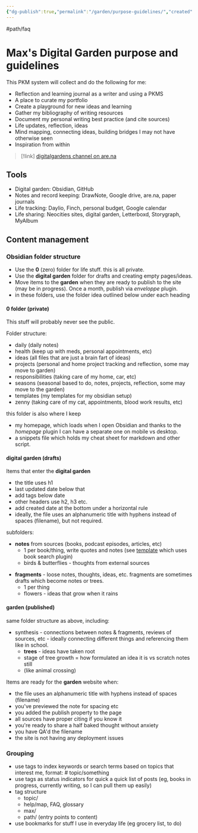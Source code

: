 ```yaml
---
{"dg-publish":true,"permalink":"/garden/purpose-guidelines/","created":"2024-12-14T14:33:35.397-05:00","updated":"2025-01-31T23:10:16.776-05:00"}
---
```


#path/faq

# Max's Digital Garden purpose and guidelines 

This PKM system will collect and do the following for me:

- Reflection and learning journal as a writer and using a PKMS
- A place to curate my portfolio
- Create a playground for new ideas and learning
- Gather my bibliography of writing resources
- Document my personal writing best practice (and cite sources)
- Life updates, reflection, ideas
- Mind mapping, connecting ideas, building bridges I may not have otherwise seen
- Inspiration from within 

> [!link]
[digitalgardens channel on are.na](https://www.are.na/max-bones/digitalgarden-8iohdsr1rc4)

## Tools

- Digital garden: Obsidian, GitHub
- Notes and record keeping: DrawNote, Google drive, are.na, paper journals
- Life tracking: Daylio, Finch, personal budget, Google calendar 
- Life sharing: Neocities sites, digital garden, Letterboxd, Storygraph, MyAlbum
## Content management 

### Obsidian folder structure 
- Use the **0** (zero) folder for life stuff. this is all private.
- Use the **digital garden** folder for drafts and creating empty pages/ideas.
- Move items to the **garden** when they are ready to publish to the site (may be in progress). Once a month, publish via *enveloppe* plugin.
- in these folders, use the folder idea outlined below under each heading 

#### 0 folder (private)
This stuff will probably never see the public.

Folder structure:
- daily (daily notes)
- health (keep up with meds, personal appointments, etc)
- ideas (all files that are just a brain fart of ideas)
- projects (personal and home project tracking and reflection, some may move to garden)
- responsibilities (taking care of my home, car, etc)
- seasons (seasonal based to do, notes, projects, reflection, some may move to the garden)
- templates (my templates for my obsidian setup)
- zenny (taking care of my cat, appointments, blood work results, etc)

this folder is also where I keep 
- my homepage, which loads when I open Obsidian and thanks to the *homepage* plugin I can have a separate one on mobile vs desktop.
- a snippets file which holds my cheat sheet for markdown and other script.

#### digital garden (drafts)
Items that enter the **digital garden**
- ​the title uses h1 
- last updated date below that
- add tags below date
- other headers use h2, h3 etc.
- add created date at the bottom under a horizontal rule
- ideally, the file uses an alphanumeric title with hyphens instead of spaces (filename), but not required.

subfolders:
- **notes** from sources (books, podcast episodes, articles, etc)
	* 1 per book/thing, write quotes and notes (see [template](obsidian://open?vault=MPKM&file=0%2Ftemplates%2Fbook%20page) which uses book search plugin)
	* birds & butterflies - thoughts from external sources
* **fragments** - loose notes, thoughts, ideas, etc. fragments are sometimes drafts which become notes or trees.
	* 1 per thing
	* flowers - ideas that grow when it rains

#### garden (published)
same folder structure as above, including:
- synthesis - connections between notes & fragments, reviews of sources, etc - ideally connecting different things and referencing them like in school.
	* **trees** - ideas have taken root
	- stage of tree growth = how formulated an idea it is vs scratch notes still
	- (like animal crossing)

Items are ready for the **garden** website when:
- the file uses an alphanumeric title with hyphens instead of spaces (filename)
- you've previewed the note for spacing etc 
- you added the publish property to the page
- all sources have proper citing if you know it
- you're ready to share a half baked thought without anxiety 
- you have QA'd the filename 
- the site is not having any deployment issues 
### Grouping 
- use tags to index keywords or search terms based on topics that interest me, format: # topic/something 
- use tags as status indicators for quick a quick list of posts (eg, books in progress, currently writing, so I can pull them up easily)
- tag structure 
	- topic/
	- help/map, FAQ, glossary
	- max/
	- path/ (entry points to content)
- use bookmarks for stuff I use in everyday life (eg grocery list, to do)

